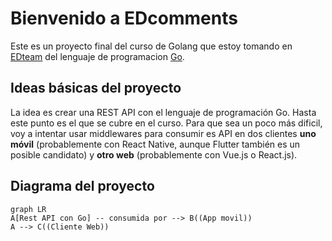 # Bienvenido a EDcomments
Este es un proyecto final del curso de Golang que estoy tomando en [EDteam](ed.team/cursos/go) del lenguaje de programacion [Go](golang.org).

## Ideas básicas del proyecto
La idea es crear una REST API con el lenguaje de programación Go. Hasta este punto es el que se cubre en el curso. Para que sea un poco más dificil, voy a intentar usar middlewares para consumir es API en dos clientes **uno móvil** (probablemente con React Native, aunque Flutter también es un posible candidato) y **otro web** (probablemente con Vue.js o React.js).

## Diagrama del proyecto

```mermaid
graph LR
A[Rest API con Go] -- consumida por --> B((App movil))
A --> C((Cliente Web))
```